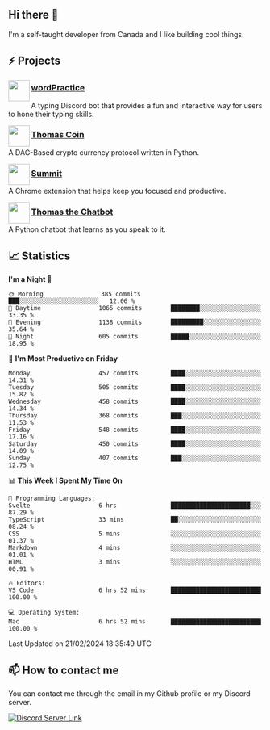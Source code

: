 <h2>Hi there 👋</h2>

<p>I'm a self-taught developer from Canada and I like building cool things.</p>

<h2>⚡ Projects</h2>

<img align="left" src="https://i.imgur.com/BIzs17V.png" width="42" height="42" />
<h3><a target="_blank" href="https://wordpractice.principle.sh/">wordPractice</a></h3>
<p>A typing Discord bot that provides a fun and interactive way for users to hone their typing skills.</p>

<img align="left" src="https://i.imgur.com/4FdQpgN.png" width="42" height="42" />
<h3><a href="https://github.com/principle105/thomas-coin">Thomas Coin</a></h3>
<p>A DAG-Based crypto currency protocol written in Python.</p>

<img align="left" src="https://i.imgur.com/Ly8Atho.png" width="42" height="42" />
<h3><a href="https://summit.sh/">Summit</a></h3>
<p>A Chrome extension that helps keep you focused and productive.</p>

<img align="left" src="https://i.imgur.com/hA9YF2s.png" width="42" height="42" />
<h3><a href="https://github.com/principle105/thomasthechatbot">Thomas the Chatbot</a></h3>
<p>A Python chatbot that learns as you speak to it.</p>

<h2>📈 Statistics</h2>

<!--START_SECTION:waka-->
**I'm a Night 🦉** 

```text
🌞 Morning                385 commits         ███░░░░░░░░░░░░░░░░░░░░░░   12.06 % 
🌆 Daytime                1065 commits        ████████░░░░░░░░░░░░░░░░░   33.35 % 
🌃 Evening                1138 commits        █████████░░░░░░░░░░░░░░░░   35.64 % 
🌙 Night                  605 commits         █████░░░░░░░░░░░░░░░░░░░░   18.95 % 
```
📅 **I'm Most Productive on Friday** 

```text
Monday                   457 commits         ████░░░░░░░░░░░░░░░░░░░░░   14.31 % 
Tuesday                  505 commits         ████░░░░░░░░░░░░░░░░░░░░░   15.82 % 
Wednesday                458 commits         ████░░░░░░░░░░░░░░░░░░░░░   14.34 % 
Thursday                 368 commits         ███░░░░░░░░░░░░░░░░░░░░░░   11.53 % 
Friday                   548 commits         ████░░░░░░░░░░░░░░░░░░░░░   17.16 % 
Saturday                 450 commits         ████░░░░░░░░░░░░░░░░░░░░░   14.09 % 
Sunday                   407 commits         ███░░░░░░░░░░░░░░░░░░░░░░   12.75 % 
```


📊 **This Week I Spent My Time On** 

```text
💬 Programming Languages: 
Svelte                   6 hrs               ██████████████████████░░░   87.29 % 
TypeScript               33 mins             ██░░░░░░░░░░░░░░░░░░░░░░░   08.24 % 
CSS                      5 mins              ░░░░░░░░░░░░░░░░░░░░░░░░░   01.37 % 
Markdown                 4 mins              ░░░░░░░░░░░░░░░░░░░░░░░░░   01.01 % 
HTML                     3 mins              ░░░░░░░░░░░░░░░░░░░░░░░░░   00.91 % 

🔥 Editors: 
VS Code                  6 hrs 52 mins       █████████████████████████   100.00 % 

💻 Operating System: 
Mac                      6 hrs 52 mins       █████████████████████████   100.00 % 
```


 Last Updated on 21/02/2024 18:35:49 UTC
<!--END_SECTION:waka-->

<h2>📫 How to contact me</h2>

You can contact me through the email in my Github profile or my Discord server.

[![Discord Server Link](https://dcbadge.vercel.app/api/server/DHnk46C)](https://discord.gg/DHnk46C)

